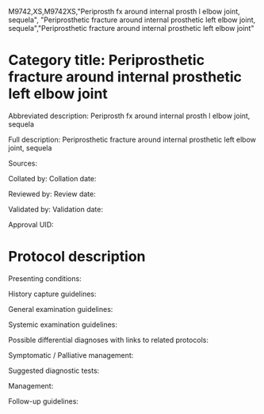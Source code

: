 M9742,XS,M9742XS,"Periprosth fx around internal prosth l elbow joint, sequela", "Periprosthetic fracture around internal prosthetic left elbow joint, sequela","Periprosthetic fracture around internal prosthetic left elbow joint"
# Category title: Periprosthetic fracture around internal prosthetic left elbow joint

Abbreviated description: Periprosth fx around internal prosth l elbow joint, sequela

Full description: Periprosthetic fracture around internal prosthetic left elbow joint, sequela

Sources:

Collated by:
Collation date:

Reviewed by:
Review date:

Validated by:
Validation date:

Approval UID:

# Protocol description

Presenting conditions:

History capture guidelines:

General examination guidelines:

Systemic examination guidelines:

Possible differential diagnoses with links to related protocols:

Symptomatic / Palliative management:

Suggested diagnostic tests:

Management:

Follow-up guidelines:
